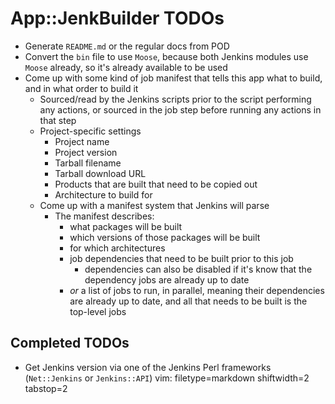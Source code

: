 # App::JenkBuilder TODOs ##
- Generate `README.md` or the regular docs from POD
- Convert the `bin` file to use `Moose`, because both Jenkins modules use
  `Moose` already, so it's already available to be used
- Come up with some kind of job manifest that tells this app what to build, and
  in what order to build it
  - Sourced/read by the Jenkins scripts prior to the script performing any
    actions, or sourced in the job step before running any actions in that step
  - Project-specific settings
    - Project name
    - Project version
    - Tarball filename
    - Tarball download URL
    - Products that are built that need to be copied out
    - Architecture to build for
  - Come up with a manifest system that Jenkins will parse
    - The manifest describes:
      - what packages will be built
      - which versions of those packages will be built
      - for which architectures
      - job dependencies that need to be built prior to this job
        - dependencies can also be disabled if it's know that the dependency
          jobs are already up to date
      - *or* a list of jobs to run, in parallel, meaning their dependencies
        are already up to date, and all that needs to be built is the
        top-level jobs

## Completed TODOs ##
- Get Jenkins version via one of the Jenkins Perl frameworks (`Net::Jenkins`
  or `Jenkins::API`)
vim: filetype=markdown shiftwidth=2 tabstop=2
